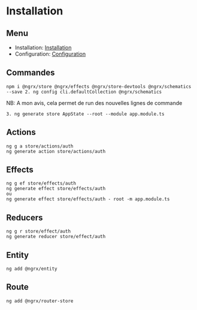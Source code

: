# Installation

## Menu

- Installation: [Installation](https://github.com/samakunchan/viodiz/tree/master/Tutos/Ngrx/1PREREQUIS.md)
- Configuration: [Configuration](https://github.com/samakunchan/viodiz/tree/master/Tutos/Ngrx/2CONFIGURATION.md)

## Commandes

    npm i @ngrx/store @ngrx/effects @ngrx/store-devtools @ngrx/schematics --save 2. ng config cli.defaultCollection @ngrx/schematics

NB: A mon avis, cela permet de run des nouvelles lignes de commande

    3. ng generate store AppState --root --module app.module.ts

## Actions

    ng g a store/actions/auth
    ng generate action store/actions/auth

## Effects

    ng g ef store/effects/auth
    ng generate effect store/effects/auth
    ou
    ng generate effect store/effects/auth - root -m app.module.ts

## Reducers

    ng g r store/effect/auth
    ng generate reducer store/effect/auth

## Entity

    ng add @ngrx/entity

## Route

    ng add @ngrx/router-store
